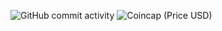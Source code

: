 ![GitHub commit activity](https://img.shields.io/github/commit-activity/w/Trebein/Pine)
![Coincap (Price USD)](https://img.shields.io/coincap/price-usd/bitcoin)

